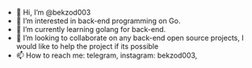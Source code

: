 - 👋 Hi, I’m @bekzod003
- 👀 I’m interested in back-end programming on Go.
- 🌱 I’m currently learning golang for back-end.
- 💞️ I’m looking to collaborate on any back-end open source projects, I would like to help the project if its possible
- 📫 How to reach me: telegram, instagram: bekzod003, 

